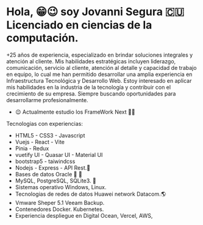 # Hola,  😁😉 soy Jovanni Segura 🇨🇺 Licenciado en ciencias de la computación.
+25 años de experiencia, especializado en brindar soluciones integrales y atención al cliente. Mis habilidades estratégicas incluyen liderazgo, comunicación, servicio al cliente, atención al detalle y capacidad de trabajo en equipo, lo cual me han permitido desarrollar una amplia experiencia en Infraestructura Tecnológica y Desarrollo Web. Estoy interesado en aplicar mis habilidades en la industria de la tecnología y contribuir con el crecimiento de su empresa. Siempre buscando oportunidades para desarrollarme profesionalmente.

- 😉 Actualmente estudio los FrameWork  Next 💪💯

Tecnologias con experiencias:

- HTML5 - CSS3 - Javascript
- Vuejs - React - Vite
- Pinia - Redux 
- vuetify UI - Quasar UI - Material UI
- bootstrap5 - taiwindcss 
- Nodejs - Express - API Rest.💪
- Bases de datos Oracle 💪 💯
- MySQL, PostgreSQL, SQLite3. 💪
- Sistemas operativo Windows, Linux.
- Tecnologias de redes de datos Huawei network Datacom.🌎
- Vmware Sheper 5.1 Veeam Backup.
- Contenedores Docker. Kubernetes.
- Experiencia despliegue en Digital Ocean, Vercel, AWS, 

